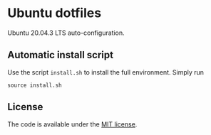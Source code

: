 # Ubuntu dotfiles

Ubuntu 20.04.3 LTS auto-configuration.

## Automatic install script

Use the script `install.sh` to install the full environment. Simply run
```
source install.sh
```

## License

The code is available under the [MIT license](
https://github.com/dmalyuta/dotfiles/blob/master/LICENSE).
